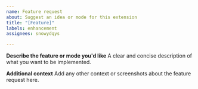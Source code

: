 ```yaml
---
name: Feature request
about: Suggest an idea or mode for this extension
title: "[Feature]"
labels: enhancement
assignees: snowydqys

---
```


**Describe the feature or mode you'd like**
A clear and concise description of what you want to be implemented.

**Additional context**
Add any other context or screenshots about the feature request here.
